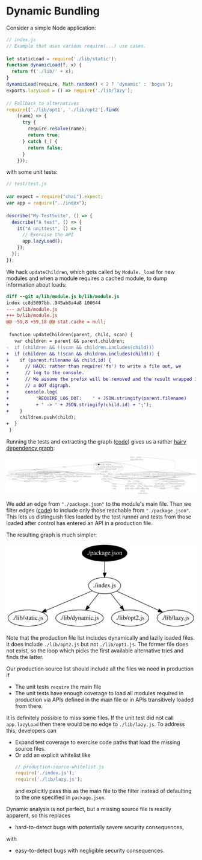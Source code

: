 # Dynamic Bundling

Consider a simple Node application:

```js
// index.js
// Example that uses various require(...) use cases.

let staticLoad = require('./lib/static');
function dynamicLoad(f, x) {
  return f('./lib/' + x);
}
dynamicLoad(require, Math.random() < 2 ? 'dynamic' : 'bogus');
exports.lazyLoad = () => require('./lib/lazy');

// Fallback to alternatives
require(['./lib/opt1', './lib/opt2'].find(
    (name) => {
      try {
        require.resolve(name);
        return true;
      } catch (_) {
        return false;
      }
    }));
```

with some unit tests:

```js
// test/test.js

var expect = require("chai").expect;
var app = require("../index");

describe("My TestSuite", () => {
  describe("A test", () => {
    it("A unittest", () => {
      // Exercise the API
      app.lazyLoad();
    });
  });
});
```

We hack `updateChildren`, which gets called by `Module._load` for new
modules and when a module requires a cached module, to dump information
about loads:

```diff
diff --git a/lib/module.js b/lib/module.js
index cc8d5097bb..945ab8a4a8 100644
--- a/lib/module.js
+++ b/lib/module.js
@@ -59,8 +59,18 @@ stat.cache = null;

 function updateChildren(parent, child, scan) {
   var children = parent && parent.children;
-  if (children && !(scan && children.includes(child)))
+  if (children && !(scan && children.includes(child))) {
+    if (parent.filename && child.id) {
+      // HACK: rather than require('fs') to write a file out, we
+      // log to the console.
+      // We assume the prefix will be removed and the result wrapped in
+      // a DOT digraph.
+      console.log(
+          'REQUIRE_LOG_DOT:    ' + JSON.stringify(parent.filename)
+          + ' -> ' + JSON.stringify(child.id) + ';');
+    }
     children.push(child);
+  }
 }
```

Running the tests and extracting the graph ([code][extract-script])
gives us a rather [hairy dependency graph](example/graphs/full.svg):

<img title="Files loaded by `npm test`" src="example/graphs/full.svg" width=800 height=100>

We add an edge from `"./package.json"` to the module's main file.
Then we filter edges ([code][graph-filter]) to include only those
reachable from `"./package.json"`.  This lets us distinguish files
loaded by the test runner and tests from those loaded after control
has entered an API in a production file.

The resulting graph is much simpler:

![Production Source Files](example/graphs/filtered.svg)

Note that the production file list includes dynamically and lazily
loaded files.  It does include `./lib/opt2.js` but not `./lib/opt1.js`.
The former file does not exist, so the loop which picks the first
available alternative tries and finds the latter.

Our production source list should include all the files we need
in production if

*  The unit tests `require` the main file
*  The unit tests have enough coverage to load all modules required
   in production via APIs defined in the main file or in APIs
   transitively loaded from there.

It is definitely possible to miss some files.  If the unit test did
not call `app.lazyLoad` then there would be no edge to
`./lib/lazy.js`.  To address this, developers can

*  Expand test coverage to exercise code paths that load the
   missing source files.
*  Or add an explicit whitelist like
   ```js
   // production-source-whitelist.js
   require('./index.js');
   require('./lib/lazy.js');
   ```
   and explicitly pass this as the main file to the filter
   instead of defaulting to the one specified in `package.json`.

Dynamic analysis is not perfect, but a missing source file is
readily apparent, so this replaces

*  hard-to-detect bugs with potentially severe security consequences,

with

*  easy-to-detect bugs with negligible security consequences.

[extract-script]: https://github.com/google/node-sec-roadmap/blob/master/chapter-2/example/make_dep_graph.sh
[graph-filter]: https://github.com/google/node-sec-roadmap/blob/6130b76446ff4efbb276d8128c12e41ea2fffbc9/chapter-2/example/make_dep_graph.sh#L39-L73
